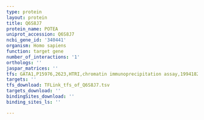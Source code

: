```yaml
---
type: protein
layout: protein
title: Q6S8J7
protein_name: POTEA
uniprot_accession: Q6S8J7
ncbi_gene_id: '340441'
organism: Homo sapiens
function: target gene
number_of_interactions: '1'
orthologs: ''
jaspar_matrices: ''
tfs: GATA1,P15976,2623,HTRI,chromatin immunoprecipitation assay,19941826%5Buid%5D+OR+22900683%5Buid%5D,No
targets: ''
tfs_download: TFLink_tfs_of_Q6S8J7.tsv
targets_download: ''
bindingSites_download: ''
binding_sites_ls: ''

---
```

